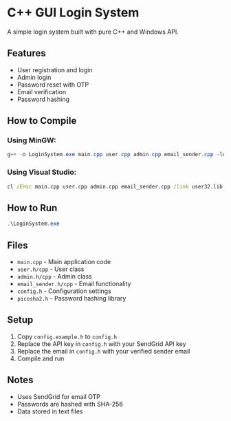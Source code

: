 # C++ GUI Login System

A simple login system built with pure C++ and Windows API.

## Features

- User registration and login
- Admin login
- Password reset with OTP
- Email verification
- Password hashing

## How to Compile

### Using MinGW:
```powershell
g++ -o LoginSystem.exe main.cpp user.cpp admin.cpp email_sender.cpp -luser32 -lcomctl32 -lgdi32 -lwininet
```

### Using Visual Studio:
```cmd
cl /EHsc main.cpp user.cpp admin.cpp email_sender.cpp /link user32.lib comctl32.lib wininet.lib /out:LoginSystem.exe
```

## How to Run

```powershell
.\LoginSystem.exe
```

## Files

- `main.cpp` - Main application code
- `user.h/cpp` - User class
- `admin.h/cpp` - Admin class
- `email_sender.h/cpp` - Email functionality
- `config.h` - Configuration settings
- `picosha2.h` - Password hashing library

## Setup

1. Copy `config.example.h` to `config.h`
2. Replace the API key in `config.h` with your SendGrid API key
3. Replace the email in `config.h` with your verified sender email
4. Compile and run

## Notes

- Uses SendGrid for email OTP
- Passwords are hashed with SHA-256
- Data stored in text files
